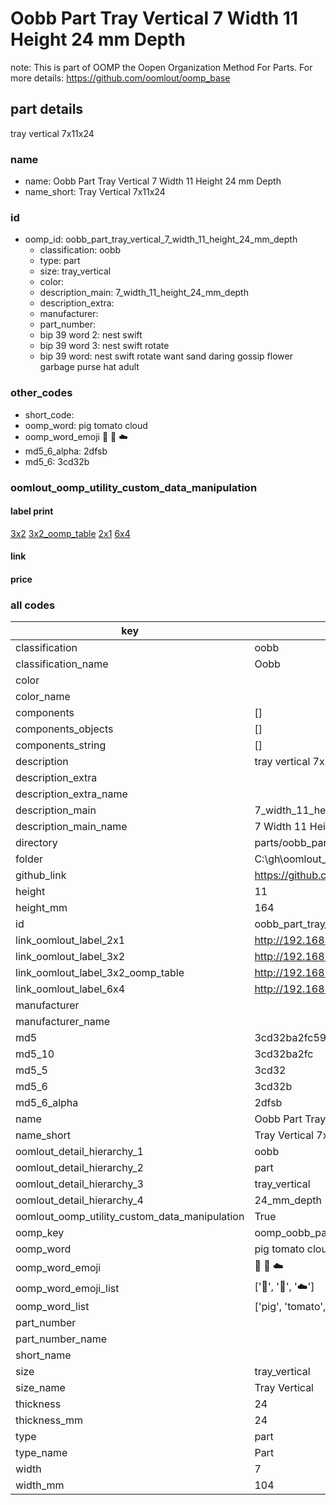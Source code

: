 # Oobb Part Tray Vertical 7 Width 11 Height 24 mm Depth  

note: This is part of OOMP the Oopen Organization Method For Parts. For more details: https://github.com/oomlout/oomp_base

##  part details
  



tray vertical 7x11x24



### name
* name: Oobb Part Tray Vertical 7 Width 11 Height 24 mm Depth
* name_short: Tray Vertical 7x11x24 
### id
* oomp_id: oobb_part_tray_vertical_7_width_11_height_24_mm_depth
  * classification: oobb
  * type: part
  * size: tray_vertical
  * color: 
  * description_main: 7_width_11_height_24_mm_depth
  * description_extra: 
  * manufacturer: 
  * part_number: 
  * bip 39 word 2: nest swift
  * bip 39 word 3: nest swift rotate
  * bip 39 word: nest swift rotate want sand daring gossip flower garbage purse hat adult

### other_codes
* short_code: 
* oomp_word: pig tomato cloud
* oomp_word_emoji :pig: :tomato: :cloud:
* md5_6_alpha: 2dfsb
* md5_6: 3cd32b






### oomlout_oomp_utility_custom_data_manipulation
#### label print
[3x2](http://192.168.1.245:1112/?label=oomp%202dfsb)
[3x2_oomp_table](http://192.168.1.108:1112/?label=oomp%202dfsb)
[2x1](http://192.168.1.242:1112/?label=oomp%202dfsb)
[6x4](http://192.168.1.55:1112/?label=oomp%202dfsb)    

#### link

                              

#### price







### all codes 
| key | value |  
| --- | --- |  
| classification | oobb |  
| classification_name | Oobb |  
| color |  |  
| color_name |  |  
| components | [] |  
| components_objects | [] |  
| components_string | [] |  
| description | tray vertical 7x11x24 |  
| description_extra |  |  
| description_extra_name |  |  
| description_main | 7_width_11_height_24_mm_depth |  
| description_main_name | 7 Width 11 Height 24 mm Depth |  
| directory | parts/oobb_part_tray_vertical_7_width_11_height_24_mm_depth |  
| folder | C:\gh\oomlout_oobb_version_4_generated_parts\parts\oobb_part_tray_vertical_7_width_11_height_24_mm_depth |  
| github_link | https://github.com/oomlout/oomlout_oomp_part_src/tree/main/parts/oobb_part_tray_vertical_7_width_11_height_24_mm_depth |  
| height | 11 |  
| height_mm | 164 |  
| id | oobb_part_tray_vertical_7_width_11_height_24_mm_depth |  
| link_oomlout_label_2x1 | http://192.168.1.242:1112/?label=oomp%202dfsb |  
| link_oomlout_label_3x2 | http://192.168.1.245:1112/?label=oomp%202dfsb |  
| link_oomlout_label_3x2_oomp_table | http://192.168.1.108:1112/?label=oomp%202dfsb |  
| link_oomlout_label_6x4 | http://192.168.1.55:1112/?label=oomp%202dfsb |  
| manufacturer |  |  
| manufacturer_name |  |  
| md5 | 3cd32ba2fc598c9cde5f9f6f7876f4a4 |  
| md5_10 | 3cd32ba2fc |  
| md5_5 | 3cd32 |  
| md5_6 | 3cd32b |  
| md5_6_alpha | 2dfsb |  
| name | Oobb Part Tray Vertical 7 Width 11 Height 24 mm Depth |  
| name_short | Tray Vertical 7x11x24  |  
| oomlout_detail_hierarchy_1 | oobb |  
| oomlout_detail_hierarchy_2 | part |  
| oomlout_detail_hierarchy_3 | tray_vertical |  
| oomlout_detail_hierarchy_4 | 24_mm_depth |  
| oomlout_oomp_utility_custom_data_manipulation | True |  
| oomp_key | oomp_oobb_part_tray_vertical_7_width_11_height_24_mm_depth |  
| oomp_word | pig tomato cloud |  
| oomp_word_emoji | :pig: :tomato: :cloud: |  
| oomp_word_emoji_list | [':pig:', ':tomato:', ':cloud:'] |  
| oomp_word_list | ['pig', 'tomato', 'cloud'] |  
| part_number |  |  
| part_number_name |  |  
| short_name |  |  
| size | tray_vertical |  
| size_name | Tray Vertical |  
| thickness | 24 |  
| thickness_mm | 24 |  
| type | part |  
| type_name | Part |  
| width | 7 |  
| width_mm | 104 |  
